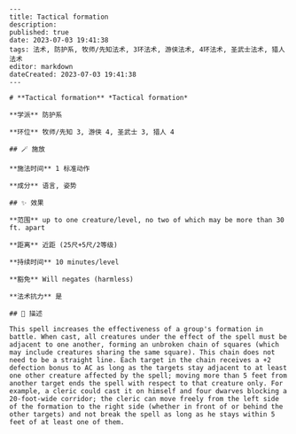 
    ---
    title: Tactical formation
    description: 
    published: true
    date: 2023-07-03 19:41:38
    tags: 法术, 防护系, 牧师/先知法术, 3环法术, 游侠法术, 4环法术, 圣武士法术, 猎人法术
    editor: markdown
    dateCreated: 2023-07-03 19:41:38
    ---

    # **Tactical formation** *Tactical formation*

    **学派** 防护系 

    **环位** 牧师/先知 3, 游侠 4, 圣武士 3, 猎人 4

    ## 🪄 施放

    **施法时间** 1 标准动作

    **成分** 语言, 姿势

    ## ✨ 效果  

    **范围** up to one creature/level, no two of which may be more than 30 ft. apart

    **距离** 近距 (25尺+5尺/2等级)  

    **持续时间** 10 minutes/level 

    **豁免** Will negates (harmless)

    **法术抗力** 是

    ## 📖 描述

    This spell increases the effectiveness of a group's formation in battle. When cast, all creatures under the effect of the spell must be adjacent to one another, forming an unbroken chain of squares (which may include creatures sharing the same square). This chain does not need to be a straight line. Each target in the chain receives a +2 defection bonus to AC as long as the targets stay adjacent to at least one other creature affected by the spell; moving more than 5 feet from another target ends the spell with respect to that creature only. For example, a cleric could cast it on himself and four dwarves blocking a 20-foot-wide corridor; the cleric can move freely from the left side of the formation to the right side (whether in front of or behind the other targets) and not break the spell as long as he stays within 5 feet of at least one of them.
    